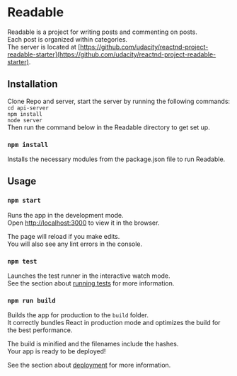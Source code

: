 # Readable

Readable is a project for writing posts and commenting on posts.<br>
Each post is organized within categories.<br>
The server is located at [https://github.com/udacity/reactnd-project-readable-starter](https://github.com/udacity/reactnd-project-readable-starter).

## Installation

Clone Repo and server, start the server by running the following commands:<br>
`cd api-server`<br>
`npm install`<br>
`node server`<br>
Then run the command below in the Readable directory to get set up.

### `npm install`

Installs the necessary modules from the package.json file to run Readable.

## Usage

### `npm start`

Runs the app in the development mode.<br>
Open [http://localhost:3000](http://localhost:3000) to view it in the browser.

The page will reload if you make edits.<br>
You will also see any lint errors in the console.

### `npm test`

Launches the test runner in the interactive watch mode.<br>
See the section about [running tests](#running-tests) for more information.

### `npm run build`

Builds the app for production to the `build` folder.<br>
It correctly bundles React in production mode and optimizes the build for the best performance.

The build is minified and the filenames include the hashes.<br>
Your app is ready to be deployed!

See the section about [deployment](#deployment) for more information.
